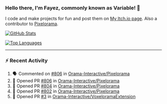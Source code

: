 ### Hello there, I'm Fayez, commonly known as Variable! 👋
I code and make projects for fun and post them on [My Itch.io page](https://variable-industries.itch.io/). Also a contributor to [Pixelorama](https://github.com/Orama-Interactive/Pixelorama).

[![GitHub Stats](https://github-readme-stats.vercel.app/api/?username=Variable-ind&show_icons=true&theme=merko)](https://github.com/anuraghazra/github-readme-stats)

[![Top Languages](https://github-readme-stats.vercel.app/api/top-langs/?username=Variable-ind&layout=compact&theme=merko)](https://github.com/anuraghazra/github-readme-stats)

---

### :zap: Recent Activity

<!--START_SECTION:activity-->
1. 🗣 Commented on [#806](https://github.com/Orama-Interactive/Pixelorama/issues/806) in [Orama-Interactive/Pixelorama](https://github.com/Orama-Interactive/Pixelorama)
2. 💪 Opened PR [#806](https://github.com/Orama-Interactive/Pixelorama/pull/806) in [Orama-Interactive/Pixelorama](https://github.com/Orama-Interactive/Pixelorama)
3. 💪 Opened PR [#804](https://github.com/Orama-Interactive/Pixelorama/pull/804) in [Orama-Interactive/Pixelorama](https://github.com/Orama-Interactive/Pixelorama)
4. 💪 Opened PR [#802](https://github.com/Orama-Interactive/Pixelorama/pull/802) in [Orama-Interactive/Pixelorama](https://github.com/Orama-Interactive/Pixelorama)
5. 💪 Opened PR [#3](https://github.com/Orama-Interactive/VoxeloramaExtension/pull/3) in [Orama-Interactive/VoxeloramaExtension](https://github.com/Orama-Interactive/VoxeloramaExtension)
<!--END_SECTION:activity-->

<!--
**Variable-ind/Variable-ind** is a ✨ _special_ ✨ repository because its `README.md` (this file) appears on your GitHub profile.

Here are some ideas to get you started:
- 🌱 I’m currently studying at ...
- 🔭 I’m currently working on ...
- 👯 I’m looking to collaborate on ...
- 🤔 I’m looking for help with ...
- 💬 Ask me about ...
- 📫 How to reach me: ...
- ⚡ Fun fact: ...
-->

